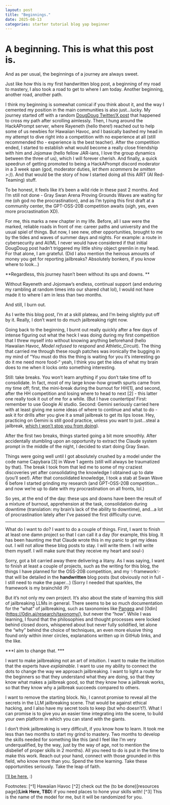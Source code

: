 ```yaml
---
layout: post
title: "Beginnings."
date: 2025-08-13
categories: starter tutorial blog yap beginner
---
```


# A beginning. This is what this post is.

And as per usual, the beginnings of a journey are always sweet. 

Just like how this is my first handwritten blog post, a beginning of my road to mastery, I also took a road to get to where I am today. Another beginning, another road, another path. 

I think my beginning is somewhat comical if you think about it, and the way I cemented my position in the main communities is also just…lucky. My journey started off with a random [DougDoug Twitter/X post](https://x.com/DougDougFood/status/1919518558674985048) that happened to cross my path after scrolling aimlessly. Then, I hung around the HackAPrompt server, where Rayeneth (hello there!) reached out to help some of us newbies for Hawaiian Havoc, and I basically bashed my head in my attempt to dive right into a competition with no experience at all (still recommended tho - experience is the best teacher). After the competition ended, I started to establish what would become a really close friendship with him and Jojomaw (hello fellow JAR-ians, I love the group dynamics between the three of us), which I will forever cherish. And finally, a quick speedrun of getting promoted to being a HackAPrompt discord moderator in a 3 week span (god, moderator duties, *let them scammers be smitten >:)*). And that would be the story of how I started doing all this AIRT (AI Red-Teaming) stuff. 

To be honest, it feels like it’s been a wild ride in these past 2 months. And I’m still not done - Gray Swan Arena Proving Grounds Waves are waiting for me (oh god no the procrastination), and as I’m typing this first draft at a community center, the GPT-OSS-20B competition awaits (*sigh*, yes, even more procrastination XD). 

For me, this marks a new chapter in my life. Before, all I saw were the marked, reliable roads in front of me: career paths and university and the usual spiel of things. But now, I see new, other opportunities, brought to me by the tides and waves of summer days and nights. For example: a route in cybersecurity and AI/ML I never would have considered if that initial DougDoug post hadn’t triggered my little shiny object gremlin in my head. For that alone, I am grateful. (Did I also mention the heinous amounts of money you get for reporting jailbreaks? Absolutely bonkers, if you know where to look…)

**Regardless, this journey hasn’t been without its ups and downs. **

Without Rayeneth and Jojomaw’s endless, continual support (and enduring my rambling at random times into our shared chat lol), I would not have made it to where I am in less than two months. 

And still, I burn out. 

As I write this blog post, I’m at a skill plateau, and I’m being slightly put off by it. Really, I don’t want to do much jailbreaking right now. 

Going back to the beginning, I burnt out really quickly after a few days of intense figuring out what the heck I was doing during my first competition that I threw myself into without knowing anything beforehand (hello Hawaiian Havoc, *Model refused to respond* and Athletic_Circuit). The thing that carried me through these rough patches was ironically the bugging in my mind of “You must do this the thing is waiting for you it’s interesting go do it me need more food-“ yeah, I think you get the idea of what my brain does to me when it locks onto something interesting. 

Still: take breaks. You won’t learn anything if you don’t take time off to consolidate. In fact, most of my large know-how growth spurts came from my time off; first, the mini-break during the burnout for HH[1], and second, after the HH competition and losing where to head to next [2] - this latter one really took it out of me for a while. (But I have countertips! First: remember to use Google AI studio. Second: Gemini seriously carried here with at least giving me some ideas of where to continue and what to do - ask it for drills after you give it a small jailbreak to get its lips loose. Hey, practicing on Gemini is still good practice, unless you want to just…steal a jailbreak, [which I won’t stop you from doing](https://www.injectprompt.com)). 

After the first two breaks, things started going a bit more smoothly. After accidentally stumbling upon an opportunity to extract the Claude system prompt in the middle of the night, I decided to start doing Gray Swan. 

Things were going well until I got absolutely crushed by a model under the code name Capybara [3] in Wave 1 agents (still will always be traumatized by that). The break I took from that led me to some of my craziest discoveries yet after consolidating the knowledge I obtained up to date (you’ll see!). After that consolidated knowledge, I took a stab at Swan Wave 6 before I started grinding my research (and GPT-OSS-20B competition…and now we’re up to date with my procrastination on all fronts, lol.) 



So yes, at the end of the day: these ups and downs have been the result of a mixture of burnout, apprehension at the task, consolidation during downtime (translation: my  brain’s lack of the ability to downtime), and…a lot of procrastination lately after I’ve passed the first difficulty curve. 

---

What do I want to do? I want to do a couple of things. First, I want to finish at least one damn project so that I can call it a day (for example, this blog. It has been haunting me that Claude wrote this in my panic to get my ideas out. I will not allow these blog posts to stay. I will write them. I will write them myself. I will make sure that they receive my heart and soul-)

Sorry, got a bit carried away there delivering a litany. As I was saying, I want to finish at least a couple of projects, such as the writing for this blog, the things I have planned for the OSS-20B competition, and my ✨framework✨ that will be detailed in the **handwritten** blog posts (but obviously not in full - I still need to make the paper…)
(Sorry I needed that sparkles, the framework is my brainchild :P)

But it’s not only my own project. It’s also about the state of learning this skill of jailbreaking LLMs in general. There seems to be so much documentation for the “what” of jailbreaking, such as taxonomies like [Pangea](https://pangea.cloud/taxonomy/) and [0din] (https://0din.ai/research/taxonomy/), but never the “how”. While I was learning, I found that the philosophies and thought processes were locked behind closed doors, whispered about but never fully solidified, let alone the “why” behind the choice of techniques, an even more elusive thing found only within inner circles, explanations written up in GitHub links, and the like. 

***I aim to change that. ***

I want to make jailbreaking not an art of intuition. I want to make the intuition that the experts have *explainable*. I want to use my ability to connect the dots to change the way we approach jailbreaking. I want to light a route for the beginners so that they understand what they are doing, so that they know what makes a jailbreak good, so that they know how a jailbreak works, so that they know why a jailbreak succeeds compared to others. 

I want to remove the starting block. No, I cannot promise to reveal all the secrets in the LLM jailbreaking scene. That would be against ethical hacking, and I also have my secret tools to keep (but who doesn’t?). What I can promise is to give you an easier time integrating into the scene, to build your own platform in which you can stand with the giants. 

I don’t think jailbreaking is very difficult, if you know how to learn. It took me less than two months to start my grind to mastery. Two months to develop the skills needed for something like this (and I feel like I’m very underqualified, by the way, just by the way of age, not to mention the disbelief of proper skills in 2 months). All you need to do is put in the time to make this work. Reach out your hand, connect with those grounded in this field, who know more than you. Spend the time learning. Take these opportunities seriously. Take the leap of faith. 

[I’ll be here.](https://discord.gg/u5gAD3HHtx) :)



Footnotes:
[^1] Hawaiian Havoc
[^2] check out the (to be done)[resources page](**Link Here, TBD**) if you need places to hone your skills with!
[^3] This is the name of the model for me, but it will be randomized for you. 
